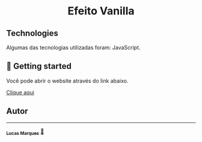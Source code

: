 

<h1 align="center">
   Efeito Vanilla
</h1>

## Technologies

Algumas das tecnologias utilizadas foram: JavaScript.

## 🔔 Getting started

Você pode abrir o website através do link abaixo.

<a href="https://techjuliana.github.io/EfeitoVanilla/" target="" alt="">Clique aqui</a>
<!-- `https://techjuliana.github.io/EfeitoVanilla/` -->

 
## Autor
---

<a href="https://www.linkedin.com/in/lucas-marques1204/">
 <!-- <img style="border-radius: 50%;" src="" width="100px;" alt=""/> -->
 <!-- <br /> -->
 <sub><b>Lucas Marques</b></sub></a>  <a href="https://www.linkedin.com/in/lucas-marques1204/" title="LinkedIn">🚀</a>



